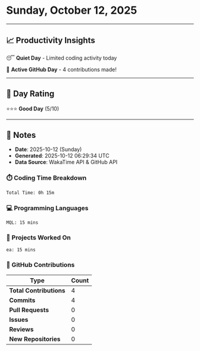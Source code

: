 # Sunday, October 12, 2025

---

## 📈 Productivity Insights

😴 **Quiet Day** - Limited coding activity today

🚀 **Active GitHub Day** - 4 contributions made!

---

## 🎯 Day Rating

⭐⭐⭐ **Good Day** (5/10)

---

## 📝 Notes

- **Date**: 2025-10-12 (Sunday)
- **Generated**: 2025-10-12 06:29:34 UTC
- **Data Source**: WakaTime API & GitHub API


### ⏱️ Coding Time Breakdown

```
Total Time: 0h 15m
```

### 💻 Programming Languages

```
MQL: 15 mins
```

### 📂 Projects Worked On

```
ea: 15 mins

```


### 🐙 GitHub Contributions

| Type | Count |
|------|-------|
| **Total Contributions** | 4 |
| **Commits** | 4 |
| **Pull Requests** | 0 |
| **Issues** | 0 |
| **Reviews** | 0 |
| **New Repositories** | 0 |

